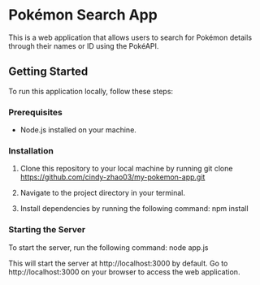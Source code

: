 # Pokémon Search App

This is a web application that allows users to search for Pokémon details through their
names or ID using the PokéAPI.

## Getting Started

To run this application locally, follow these steps:

### Prerequisites

- Node.js installed on your machine.

### Installation

1. Clone this repository to your local machine by running git clone https://github.com/cindy-zhao03/my-pokemon-app.git

2. Navigate to the project directory in your terminal.

3. Install dependencies by running the following command: npm install

### Starting the Server

To start the server, run the following command: node app.js

This will start the server at http://localhost:3000 by default. Go to http://localhost:3000 on your browser to access the web application.
